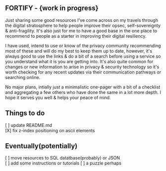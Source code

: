 
## FORTIFY - {work in progress}

Just sharing some good resources I've come across on my travels through the digital stratosphere to help people improve their opsec, self-sovereignty & anti-fragility. It's also just for me to have a good base in the one place to recommend to people as a starter in improving their digital resiliency.

I have used, intend to use or know of the privacy community recommending most of these and will do my best to keep them up to date, however, it's always good to use the links & do a bit of a search before using a service so you understand what it is you are getting into. It's also quite common for changes or new information to arise in privacy & security technology so it's worth checking for any recent updates via their communication pathways or searching online.

No major plans, intially just a minimalistic one-pager with a bit of a checklist and aggregating a few others who have done the same in a lot more depth. I hope it serves you well & helps your peace of mind.


## Things to do

[ ] update README.md   
[X] fix z-index positioning on ascii elements


## Eventually(potentially)

[ ] move resources to SQL datatbase(probably) or JSON  
[ ] add some instructions or tutorials
[ ] a puzzle perhaps
